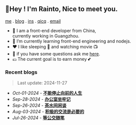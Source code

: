 ## 🌷Hey ! I'm Rainto, Nice to meet you.

<p align="left">

  [me](https://rainto.top/about) .
  [blog](https://rainto.top/posts) . 
 [ins](https://www.instagram.com/lorret9/) .
  [qicq](https://wpa.qq.com/msgrd?v=3&uin=693739563&site=qq&menu=yes) .
  [email](mailto:rainto0322@foxmail.com?subject=Hello)
</p>

- 🔭 I am a front-end developer from China,  
   currently working in Guangzhou.
- 🌱 I’m currently learning front-end engineering and nodejs.
- ❤️ I like sleeping 🛌 and watching movie 📺 
- 💬 if you have some questions ask me [here](https://rainto.top/).
- 💴 The current goal is to earn money 💕

### Recent blogs
<!-- ARTICLE_LIST -->
> Last update: 2024-11-27
- *Oct-01-2024* - **[不能停止向前的人生](https://rainto.top/posts/essay/20241001%E4%B8%8D%E8%83%BD%E5%81%9C%E6%AD%A2%E5%90%91%E5%89%8D%E7%9A%84%E4%BA%BA%E7%94%9F/)**
- *Sep-28-2024* - **[办公室坐牢记](https://rainto.top/posts/member/20240928%E5%8A%9E%E5%85%AC%E5%AE%A4%E5%9D%90%E7%89%A2%E8%AE%B0/)**
- *Sep-26-2024* - **[茶水间闲谈](https://rainto.top/posts/member/20240926%E8%8C%B6%E6%B0%B4%E9%97%B4%E9%97%B2%E8%B0%88/)**
- *Aug-03-2024* - **[积极的交流是必要的](https://rainto.top/posts/member/20240803%E7%A7%AF%E6%9E%81%E7%9A%84%E4%BA%A4%E6%B5%81%E6%98%AF%E5%BF%85%E8%A6%81%E7%9A%84/)**
- *Jul-26-2024* - **[等公交随笔](https://rainto.top/posts/essay/20240726%E7%AD%89%E5%85%AC%E4%BA%A4%E9%9A%8F%E7%AC%94/)**
